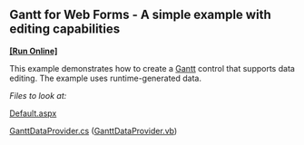  

## Gantt for Web Forms - A simple example with editing capabilities
<!-- run online -->
**[[Run Online]](https://codecentral.devexpress.com/274753113/)**
<!-- run online end -->

 This example demonstrates how to create a [Gantt](https://docs.devexpress.com/AspNet/DevExpress.Web.ASPxGantt.ASPxGantt) control that supports data editing. The example uses runtime-generated data. 
 
 *Files to look at:* 
 
 [Default.aspx](https://github.com/DevExpress-Examples/gantt-for-web-forms-a-simple-example-with-editing-capabilities/blob/20.1.4%2B/CS/DXWebApplication/Default.aspx.cs)
 
 [GanttDataProvider.cs](https://github.com/DevExpress-Examples/gantt-for-web-forms-a-simple-example-with-editing-capabilities/blob/20.1.4%2B/CS/DXWebApplication/App_Data/GanttDataProvider.cs) ([GanttDataProvider.vb][0])



[0]: https://github.com/DevExpress-Examples/gantt-for-web-forms-a-simple-example-with-editing-capabilities/blob/20.1.4%2B/VB/DXWebApplication/App_Data/GanttDataProvider.vb
